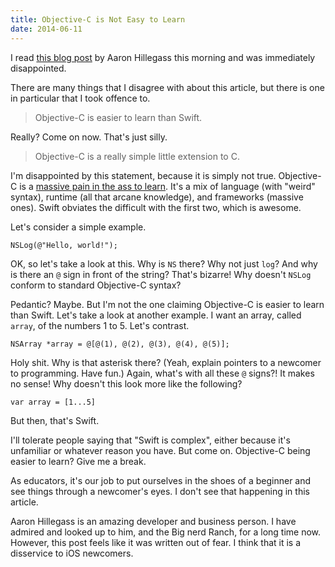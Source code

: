 ```yaml
---
title: Objective-C is Not Easy to Learn
date: 2014-06-11
---
```


I read [this blog post](http://www.bignerdranch.com/blog/ios-developers-need-to-know-objective-c/) by Aaron Hillegass this morning and was immediately disappointed.

There are many things that I disagree with about this article, but there is one in particular that I took offence to.

> Objective-C is easier to learn than Swift.

Really? Come on now. That's just silly.

> Objective-C is a really simple little extension to C.

I'm disappointed by this statement, because it is simply not true. Objective-C is a [massive pain in the ass to learn](/blog/why-objective-c-is-hard-to-learn). It's a mix of language (with "weird" syntax), runtime (all that arcane knowledge), and frameworks (massive ones). Swift obviates the difficult with the first two, which is awesome.

Let's consider a simple example.

```
NSLog(@"Hello, world!");
```

OK, so let's take a look at this. Why is `NS` there? Why not just `log`? And why is there an `@` sign in front of the string? That's bizarre! Why doesn't `NSLog` conform to standard Objective-C syntax?

Pedantic? Maybe. But I'm not the one claiming Objective-C is easier to learn than Swift. Let's take a look at another example. I want an array, called `array`, of the numbers 1 to 5. Let's contrast.

```
NSArray *array = @[@(1), @(2), @(3), @(4), @(5)];
```

Holy shit. Why is that asterisk there? (Yeah, explain pointers to a newcomer to programming. Have fun.) Again, what's with all these `@` signs?! It makes no sense! Why doesn't this look more like the following?

```
var array = [1...5]
```

But then, that's Swift.

I'll tolerate people saying that "Swift is complex", either because it's unfamiliar or whatever reason you have. But come on. Objective-C being easier to learn? Give me a break.

As educators, it's our job to put ourselves in the shoes of a beginner and see things through a newcomer's eyes. I don't see that happening in this article.

Aaron Hillegass is an amazing developer and business person. I have admired and looked up to him, and the Big nerd Ranch, for a long time now. However, this post feels like it was written out of fear. I think that it is a disservice to iOS newcomers.
